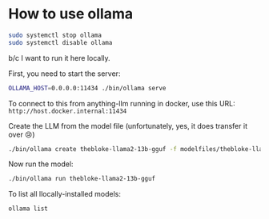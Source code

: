 # How to use ollama

```bash
sudo systemctl stop ollama
sudo systemctl disable ollama
```
b/c I want to run it here locally.

First, you need to start the server:
```bash
OLLAMA_HOST=0.0.0.0:11434 ./bin/ollama serve
```
To connect to this from anything-llm running in docker, use this URL: `http://host.docker.internal:11434`

Create the LLM from the model file (unfortunately, yes, it does transfer it over 😢)
```bash
./bin/ollama create thebloke-llama2-13b-gguf -f modelfiles/thebloke-llama2-13b-gguf
```

Now run the model:
```bash
./bin/ollama run thebloke-llama2-13b-gguf
```

To list all llocally-installed models:
```bash
ollama list
```
